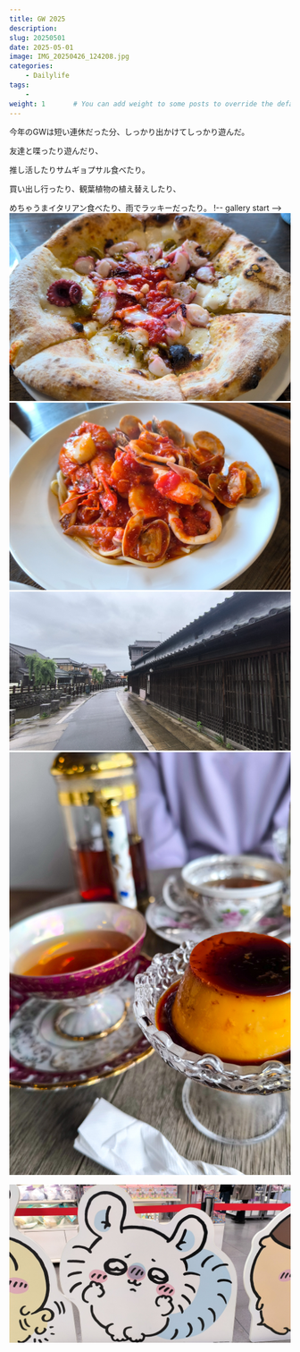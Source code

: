 ```yaml
---
title: GW 2025
description: 
slug: 20250501
date: 2025-05-01
image: IMG_20250426_124208.jpg
categories:
    - Dailylife
tags:
    - 
weight: 1       # You can add weight to some posts to override the default sorting (date descending)
---
```


今年のGWは短い連休だった分、しっかり出かけてしっかり遊んだ。

友達と喋ったり遊んだり、

推し活したりサムギョプサル食べたり。

買い出し行ったり、観葉植物の植え替えしたり、

めちゃうまイタリアン食べたり、雨でラッキーだったり。
!-- gallery start -->
![Image 1](IMG_20250506_113722.jpg)
![Image 2](IMG_20250506_114011.jpg)
![Image 3](IMG_20250506_122246.jpg)
![Image 4](IMG_20250506_123827.jpg)
<!-- gallery end -->


![Image 5](IMG_20250426_124208.jpg)
